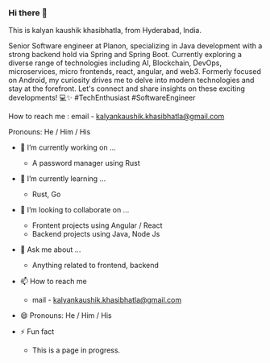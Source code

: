 ### Hi there 👋

This is kalyan kaushik khasibhatla, from Hyderabad, India. 

Senior Software engineer at Planon, specializing in Java development with a strong backend hold via Spring and Spring Boot. Currently exploring a diverse range of technologies including AI, Blockchain, DevOps, microservices, micro frontends, react, angular, and web3. Formerly focused on Android, my curiosity drives me to delve into modern technologies and stay at the forefront. Let's connect and share insights on these exciting developments! 💻✨ #TechEnthusiast #SoftwareEngineer

How to reach me : 
email - kalyankaushik.khasibhatla@gmail.com

Pronouns: He / Him / His

- 🔭 I’m currently working on ...
    - A password manager using Rust
 
- 🌱 I’m currently learning ...
    - Rust, Go
      
- 👯 I’m looking to collaborate on ...
    - Frontent projects using Angular / React
    - Backend projects using Java, Node Js
      
- 💬 Ask me about ...
    - Anything related to frontend, backend
      
- 📫 How to reach me
    - mail - kalyankaushik.khasibhatla@gmail.com
      
- 😄 Pronouns: He / Him / His
  
- ⚡ Fun fact
    - This is a page in progress.
  
<!--
[![roadmap.sh](https://api.roadmap.sh/v1-badge/tall/6467a450410780a6d9b94136?variant=dark)](https://roadmap.sh)
<!--

**k3nme/k3nme** is a ✨ _special_ ✨ repository because its `README.md` (this file) appears on your GitHub profile.

Here are some ideas to get you started:

- 🔭 I’m currently working on ...
- 🌱 I’m currently learning ...
- 👯 I’m looking to collaborate on ...
- 🤔 I’m looking for help with ...
- 💬 Ask me about ...
- 📫 How to reach me: ...
- 😄 Pronouns: ...
- ⚡ Fun fact: ...
-->
